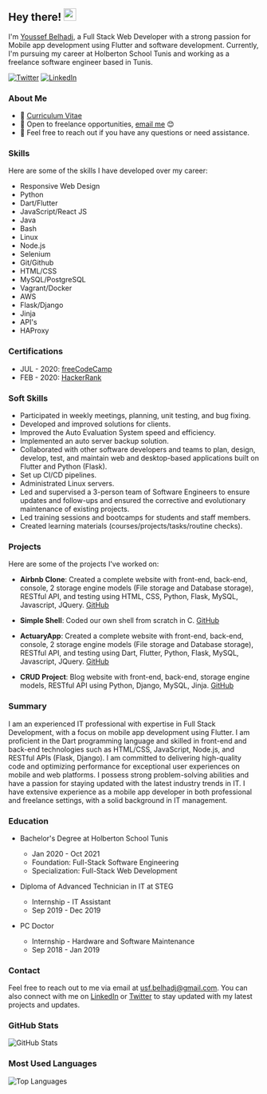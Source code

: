<!-- Introduction -->
## Hey there! <img src="https://media.giphy.com/media/hvRJCLFzcasrR4ia7z/giphy.gif" width="25px">

I'm [Youssef Belhadj](https://www.linkedin.com/in/youssef-belhadj/), a Full Stack Web Developer with a strong passion for Mobile app development using Flutter and software development. Currently, I'm pursuing my career at Holberton School Tunis and working as a freelance software engineer based in Tunis.

[![Twitter](https://img.shields.io/badge/-Youssef%20Belhadj-1DA1F2?style=flat&logo=twitter&logoColor=white)](https://twitter.com/Youssef35969631)
[![LinkedIn](https://img.shields.io/badge/-Youssef%20Belhadj-blue?style=flat&logo=linkedin&logoColor=white)](https://www.linkedin.com/in/youssef-belhadj/)

<!-- About Me -->
### About Me

- 📝 [Curriculum Vitae](/Youssef_belhadj_CV.pdf)
- 💼 Open to freelance opportunities, [email me](mailto:usf.belhadj@gmail.com) 😊
- 💬 Feel free to reach out if you have any questions or need assistance.

<!-- Skills -->
### Skills

Here are some of the skills I have developed over my career:

- Responsive Web Design
- Python
- Dart/Flutter
- JavaScript/React JS
- Java
- Bash
- Linux
- Node.js
- Selenium
- Git/Github
- HTML/CSS
- MySQL/PostgreSQL
- Vagrant/Docker
- AWS
- Flask/Django
- Jinja
- API's
- HAProxy

<!-- Certifications -->
### Certifications

- JUL - 2020: [freeCodeCamp](Certificate_URL)
- FEB - 2020: [HackerRank](Certificate_URL)

<!-- Soft Skills -->
### Soft Skills

- Participated in weekly meetings, planning, unit testing, and bug fixing.
- Developed and improved solutions for clients.
- Improved the Auto Evaluation System speed and efficiency.
- Implemented an auto server backup solution.
- Collaborated with other software developers and teams to plan, design, develop, test, and maintain web and desktop-based applications built on Flutter and Python (Flask).
- Set up CI/CD pipelines.
- Administrated Linux servers.
- Led and supervised a 3-person team of Software Engineers to ensure updates and follow-ups and ensured the corrective and evolutionary maintenance of existing projects.
- Led training sessions and bootcamps for students and staff members.
- Created learning materials (courses/projects/tasks/routine checks).

<!-- Projects -->
### Projects

Here are some of the projects I've worked on:

- **Airbnb Clone**: Created a complete website with front-end, back-end, console, 2 storage engine models (File storage and Database storage), RESTful API, and testing using HTML, CSS, Python, Flask, MySQL, Javascript, JQuery. [GitHub](Airbnb_Clone_URL)

- **Simple Shell**: Coded our own shell from scratch in C. [GitHub](Simple_Shell_URL)

- **ActuaryApp**: Created a complete website with front-end, back-end, console, 2 storage engine models (File storage and Database storage), RESTful API, and testing using Dart, Flutter, Python, Flask, MySQL, Javascript, JQuery. [GitHub](ActuaryApp_URL)

- **CRUD Project**: Blog website with front-end, back-end, storage engine models, RESTful API using Python, Django, MySQL, Jinja. [GitHub](CRUD_Project_URL)

<!-- Summary -->
### Summary

I am an experienced IT professional with expertise in Full Stack Development, with a focus on mobile app development using Flutter. I am proficient in the Dart programming language and skilled in front-end and back-end technologies such as HTML/CSS, JavaScript, Node.js, and RESTful APIs (Flask, Django). I am committed to delivering high-quality code and optimizing performance for exceptional user experiences on mobile and web platforms. I possess strong problem-solving abilities and have a passion for staying updated with the latest industry trends in IT. I have extensive experience as a mobile app developer in both professional and freelance settings, with a solid background in IT management.

<!-- Education -->
### Education

- Bachelor's Degree at Holberton School Tunis
  - Jan 2020 - Oct 2021
  - Foundation: Full-Stack Software Engineering
  - Specialization: Full-Stack Web Development

- Diploma of Advanced Technician in IT at STEG
  - Internship - IT Assistant
  - Sep 2019 - Dec 2019

- PC Doctor
  - Internship - Hardware and Software Maintenance
  - Sep 2018 - Jan 2019

<!-- Contact -->
### Contact

Feel free to reach out to me via email at [usf.belhadj@gmail.com](mailto:usf.belhadj@gmail.com). You can also connect with me on [LinkedIn](https://www.linkedin.com/in/youssef-belhadj/) or [Twitter](https://twitter.com/Youssef35969631) to stay updated with my latest projects and updates.

<!-- GitHub Stats -->
### GitHub Stats

![GitHub Stats](https://github-readme-stats.vercel.app/api?username=usfbelhadj&show_icons=true&theme=gotham)

<!-- Most Used Languages -->
### Most Used Languages

![Top Languages](https://github-readme-stats.vercel.app/api/top-langs/?username=usfbelhadj&layout=compact)

